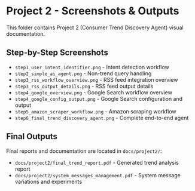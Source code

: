 # Project 2 - Screenshots & Outputs

This folder contains Project 2 (Consumer Trend Discovery Agent) visual documentation.

## Step-by-Step Screenshots

- `step1_user_intent_identifier.png` - Intent detection workflow
- `step2_simple_ai_agent.png` - Non-trend query handling
- `step3_rss_workflow_overview.png` - RSS feed integration overview
- `step3_rss_output_details.png` - RSS feed output details
- `step4_google_overview.png` - Google Search workflow overview
- `step4_google_config_output.png` - Google Search configuration and output
- `step5_amazon_scraper_workflow.png` - Amazon scraping workflow
- `step6_final_trend_discovery_agent.png` - Complete end-to-end agent

## Final Outputs

Final reports and documentation are located in `docs/project2/`:
- `docs/project2/final_trend_report.pdf` - Generated trend analysis report
- `docs/project2/system_messages_management.pdf` - System message variations and experiments
